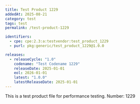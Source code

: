 ```yaml
---
title: Test Product 1229
addedAt: 2025-08-21
category: test
tags: test
permalink: /test-product-1229

identifiers:
  - cpe: cpe:2.3:a:testvendor:test_product_1229
  - purl: pkg:generic/test_product_1229@1.0.0

releases:
  - releaseCycle: "1.0"
    codename: "Test Codename 1229"
    releaseDate: 2025-01-01
    eol: 2026-01-01
    latest: "1.0.0"
    latestReleaseDate: 2025-01-01
---
```


This is a test product file for performance testing. Number: 1229
